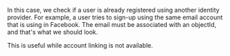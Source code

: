 <Under construction>

In this case, we check if a user is already registered using another identity provider. For example, a user tries to sign-up using the same email account that is using in Facebook. The email must be associated with an objectId, and that's what we should look.

This is useful while account linking is not available.